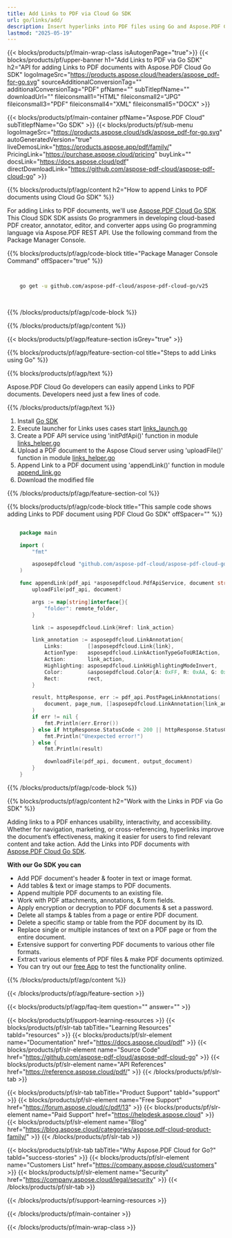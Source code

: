 ```yaml
---
title: Add Links to PDF via Cloud Go SDK 
url: go/links/add/
description: Insert hyperlinks into PDF files using Go and Aspose.PDF Cloud SDK.
lastmod: "2025-05-19"
---
```


{{< blocks/products/pf/main-wrap-class isAutogenPage="true">}}
{{< blocks/products/pf/upper-banner h1="Add Links to PDF via Go SDK" h2="API for adding Links to PDF documents with Aspose.PDF Cloud Go SDK" logoImageSrc="https://products.aspose.cloud/headers/aspose_pdf-for-go.svg" sourceAdditionalConversionTag="" additionalConversionTag="PDF" pfName="" subTitlepfName="" downloadUrl="" fileiconsmall1="HTML" fileiconsmall2="JPG" fileiconsmall3="PDF" fileiconsmall4="XML" fileiconsmall5="DOCX" >}}

{{< blocks/products/pf/main-container pfName="Aspose.PDF Cloud" subTitlepfName="Go SDK" >}}
{{< blocks/products/pf/sub-menu logoImageSrc="https://products.aspose.cloud/sdk/aspose_pdf-for-go.svg"
autoGeneratedVersion="true"
liveDemosLink="https://products.aspose.app/pdf/family/" PricingLink="https://purchase.aspose.cloud/pricing" buyLink="" docsLink="https://docs.aspose.cloud/pdf"  directDownloadLink="https://github.com/aspose-pdf-cloud/aspose-pdf-cloud-go" >}}

{{% blocks/products/pf/agp/content h2="How to append Links to PDF documents using Cloud Go SDK" %}}

 For adding Links to PDF documents, we'll use
 [Aspose.PDF Cloud Go SDK](https://products.aspose.cloud/pdf/go/)
 This Cloud SDK SDK assists Go programmers in developing cloud-based PDF creator, annotator, editor, and converter apps using Go programming language via Aspose.PDF REST API. Use the following command from the Package Manager Console.

{{% blocks/products/pf/agp/code-block title="Package Manager Console Command" offSpacer="true" %}}

```bash

     
    go get -u github.com/aspose-pdf-cloud/aspose-pdf-cloud-go/v25
     
     
```

{{% /blocks/products/pf/agp/code-block %}}

{{% /blocks/products/pf/agp/content %}}

{{< blocks/products/pf/agp/feature-section isGrey="true" >}}

{{% blocks/products/pf/agp/feature-section-col title="Steps to add Links using Go" %}}

{{% blocks/products/pf/agp/text %}}

Aspose.PDF Cloud Go developers can easily append Links to PDF documents. Developers need just a few lines of code.

{{% /blocks/products/pf/agp/text %}}

1. Install [Go SDK](https://github.com/aspose-pdf-cloud/aspose-pdf-cloud-go)
1. Execute launcher for Links uses cases start [links_launch.go](https://github.com/aspose-pdf-cloud/aspose-pdf-cloud-go/blob/master/uses_cases/links/links_launch.go)
1. Create a PDF API service using 'initPdfApi()' function in module [links_helper.go](https://github.com/aspose-pdf-cloud/aspose-pdf-cloud-go/blob/master/uses_cases/links/links_helper.go)
1. Upload a PDF document to the Aspose Cloud server using 'uploadFile()' function in module [links_helper.go](https://github.com/aspose-pdf-cloud/aspose-pdf-cloud-go/blob/master/uses_cases/links/links_helper.go)
1. Append Link to a PDF document using 'appendLink()' function in module [append_link.go](https://github.com/aspose-pdf-cloud/aspose-pdf-cloud-go/blob/master/uses_cases/links/append_link.go)
1. Download the modified file

{{% /blocks/products/pf/agp/feature-section-col %}}

{{% blocks/products/pf/agp/code-block title="This sample code shows adding Links to PDF document using PDF Cloud Go SDK" offSpacer="" %}}

```go

    package main

    import (
        "fmt"

        asposepdfcloud "github.com/aspose-pdf-cloud/aspose-pdf-cloud-go/v25"
    )

    func appendLink(pdf_api *asposepdfcloud.PdfApiService, document string, output_document string, page_num int32, link_action string, rect *asposepdfcloud.Rectangle, remote_folder string) {
        uploadFile(pdf_api, document)

        args := map[string]interface{}{
            "folder": remote_folder,
        }

        link := asposepdfcloud.Link{Href: link_action}

        link_annotation := asposepdfcloud.LinkAnnotation{
            Links:        []asposepdfcloud.Link{link},
            ActionType:   asposepdfcloud.LinkActionTypeGoToURIAction,
            Action:       link_action,
            Highlighting: asposepdfcloud.LinkHighlightingModeInvert,
            Color:        &asposepdfcloud.Color{A: 0xFF, R: 0xAA, G: 0x00, B: 0x00},
            Rect:         rect,
        }

        result, httpResponse, err := pdf_api.PostPageLinkAnnotations(
            document, page_num, []asposepdfcloud.LinkAnnotation{link_annotation}, args,
        )
        if err != nil {
            fmt.Println(err.Error())
        } else if httpResponse.StatusCode < 200 || httpResponse.StatusCode > 299 {
            fmt.Println("Unexpected error!")
        } else {
            fmt.Println(result)

            downloadFile(pdf_api, document, output_document)
        }
    }
```

{{% /blocks/products/pf/agp/code-block %}}

{{% blocks/products/pf/agp/content h2="Work with the Links in PDF via Go SDK" %}}

Adding links to a PDF enhances usability, interactivity, and accessibility. Whether for navigation, marketing, or cross-referencing, hyperlinks improve the document’s effectiveness, making it easier for users to find relevant content and take action. 
Add the Links into PDF documents with [Aspose.PDF Cloud Go SDK](https://products.aspose.cloud/pdf/go/).

**With our Go SDK you can**

+ Add PDF document's header & footer in text or image format.
+ Add tables & text or image stamps to PDF documents.
+ Append multiple PDF documents to an existing file.
+ Work with PDF attachments, annotations, & form fields.
+ Apply encryption or decryption to PDF documents & set a password.
+ Delete all stamps & tables from a page or entire PDF document.
+ Delete a specific stamp or table from the PDF document by its ID.
+ Replace single or multiple instances of text on a PDF page or from the entire document.
+ Extensive support for converting PDF documents to various other file formats.
+ Extract various elements of PDF files & make PDF documents optimized.
+ You can try out our [free App](https://products.aspose.app/pdf/family) to test the functionality online.

{{% /blocks/products/pf/agp/content %}}

{{< /blocks/products/pf/agp/feature-section >}}

{{< blocks/products/pf/agp/faq-item question="" answer="" >}}

{{< blocks/products/pf/support-learning-resources >}}
{{< blocks/products/pf/slr-tab tabTitle="Learning Resources" tabId="resources" >}}
{{< blocks/products/pf/slr-element name="Documentation" href="https://docs.aspose.cloud/pdf" >}}
{{< blocks/products/pf/slr-element name="Source Code" href="https://github.com/aspose-pdf-cloud/aspose-pdf-cloud-go" >}}
{{< blocks/products/pf/slr-element name="API References" href="https://reference.aspose.cloud/pdf/" >}}
{{< /blocks/products/pf/slr-tab >}}

{{< blocks/products/pf/slr-tab tabTitle="Product Support" tabId="support" >}}
{{< blocks/products/pf/slr-element name="Free Support" href="https://forum.aspose.cloud/c/pdf/13" >}}
{{< blocks/products/pf/slr-element name="Paid Support" href="https://helpdesk.aspose.cloud" >}}
{{< blocks/products/pf/slr-element name="Blog" href="https://blog.aspose.cloud/categories/aspose.pdf-cloud-product-family/" >}}
{{< /blocks/products/pf/slr-tab >}}

{{< blocks/products/pf/slr-tab tabTitle="Why Aspose.PDF Cloud for Go?" tabId="success-stories" >}}
{{< blocks/products/pf/slr-element name="Customers List" href="https://company.aspose.cloud/customers" >}}
{{< blocks/products/pf/slr-element name="Security" href="https://company.aspose.cloud/legal/security" >}}
{{< /blocks/products/pf/slr-tab >}}

{{< /blocks/products/pf/support-learning-resources >}}

{{< /blocks/products/pf/main-container >}}

{{< /blocks/products/pf/main-wrap-class >}}



